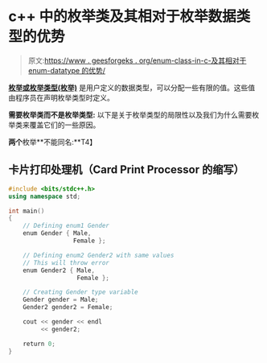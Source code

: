 # c++ 中的枚举类及其相对于枚举数据类型的优势

> 原文:[https://www . geesforgeks . org/enum-class-in-c-及其相对于 enum-datatype 的优势/](https://www.geeksforgeeks.org/enum-classes-in-c-and-their-advantage-over-enum-datatype/)

[**枚举或枚举类型(枚举)**](https://www.geeksforgeeks.org/enumerated-types-or-enums-in-c/) 是用户定义的数据类型，可以分配一些有限的值。这些值由程序员在声明枚举类型时定义。

**需要枚举类而不是枚举类型:**
以下是关于枚举类型的局限性以及我们为什么需要枚举类来覆盖它们的一些原因。

**两个**枚举**不能同名:**T4】

## 卡片打印处理机（Card Print Processor 的缩写）

```cpp
#include <bits/stdc++.h>
using namespace std;

int main()
{
    // Defining enum1 Gender
    enum Gender { Male,
                  Female };

    // Defining enum2 Gender2 with same values
    // This will throw error
    enum Gender2 { Male,
                   Female };

    // Creating Gender type variable
    Gender gender = Male;
    Gender2 gender2 = Female;

    cout << gender << endl
         << gender2;

    return 0;
}
```